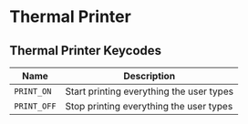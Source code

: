 # Thermal Printer

<!-- FIXME: Describe thermal printers support here. -->

## Thermal Printer Keycodes

|Name|Description|
|----|-----------|
|`PRINT_ON`|Start printing everything the user types|
|`PRINT_OFF`|Stop printing everything the user types|
